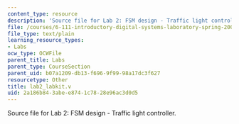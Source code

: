 ```yaml
---
content_type: resource
description: 'Source file for Lab 2: FSM design - Traffic light controller.'
file: /courses/6-111-introductory-digital-systems-laboratory-spring-2006/2a186b843abee8741c7828e96ac3d0d5_lab2_labkit.v
file_type: text/plain
learning_resource_types:
- Labs
ocw_type: OCWFile
parent_title: Labs
parent_type: CourseSection
parent_uid: b07a1209-db13-f696-9f99-98a17dc3f627
resourcetype: Other
title: lab2_labkit.v
uid: 2a186b84-3abe-e874-1c78-28e96ac3d0d5
---
```

Source file for Lab 2: FSM design - Traffic light controller.

